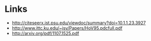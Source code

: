 # Links
- http://citeseerx.ist.psu.edu/viewdoc/summary?doi=10.1.1.23.3927
- http://www.ittc.ku.edu/~jsv/Papers/HoV95.pdcfull.pdf
- http://arxiv.org/pdf/1107.1525.pdf
